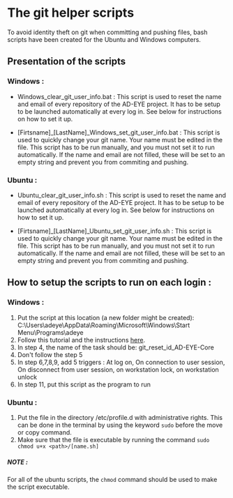 # The git helper scripts

To avoid identity theft on git when committing and pushing files, bash scripts have been created for the Ubuntu and Windows computers.



## Presentation of the scripts

### Windows :
 
- Windows_clear_git_user_info.bat			: This script is used to reset the name and email of every repository of the AD-EYE project. It has to be setup to be launched automatically at every log in. See below for instructions on how to set it up.

- [Firtsname]_[LastName]_Windows_set_git_user_info.bat	: This script is used to quickly change your git name. Your name must be edited in the file. This script has to be run manually, and you must not set it to run automatically. If the name and email are not filled, these will be set to an empty string and prevent you from commiting and pushing.




### Ubuntu :

- Ubuntu_clear_git_user_info.sh 			: This script is used to reset the name and email of every repository of the AD-EYE project. It has to be setup to be launched automatically at every log in. See below for instructions on how to set it up.

- [Firtsname]_[LastName]_Ubuntu_set_git_user_info.sh 	: This script is used to quickly change your git name. Your name must be edited in the file. This script has to be run manually, and you must not set it to run automatically. If the name and email are not filled, these will be set to an empty string and prevent you from commiting and pushing.





## How to setup the scripts to run on each login :

### Windows :

1. Put the script at this location (a new folder might be created): C:\Users\adeye\AppData\Roaming\Microsoft\Windows\Start Menu\Programs\adeye
2. Follow this tutorial and the instructions [here](https://winaero.com/run-app-or-script-at-logon-with-task-scheduler-in-windows-10/).
3. In step 4, the name of the task should be: git_reset_id_AD-EYE-Core
4. Don't follow the step 5
5. In step 6,7,8,9, add 5 triggers : At log on, On connection to user session, On disconnect from user session, on workstation lock, on workstation unlock
6. In step 11, put this script as the program to run


### Ubuntu :

1. Put the file in the directory /etc/profile.d with administrative rights. This can be done in the terminal by using the keyword `sudo` before the move or copy command.
2. Make sure that the file is executable by running the command `sudo chmod u+x <path>/[name.sh]`

##### NOTE :
For all of the ubuntu scripts, the `chmod` command should be used to make the script executable.
